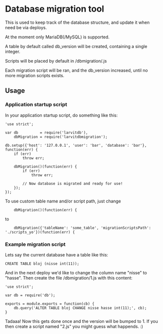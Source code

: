 # Database migration tool

This is used to keep track of the database structure, and update it when need be via deploys.

At the moment only MariaDB(/MySQL) is supported.

A table by default called db_version will be created, containing a single integer.

Scripts will be placed by default in <application root>/dbmigration/<version>.js

Each migration script will be ran, and the db_version increased, until no more migration scripts exists.

## Usage

### Application startup script

In your application startup script, do something like this:

    'use strict';

    var db          = require('larvitdb'),
        dbMigration = require('larvitdbmigration');

    db.setup({'host': '127.0.0.1', 'user': 'bar', 'database': 'bar'}, function(err) {
    	if (err)
    		throw err;

    	dbMigration()(function(err) {
    		if (err)
    			throw err;

    		// Now database is migrated and ready for use!
    	});
    });

To use custom table name and/or script path, just change

    	dbMigration()(function(err) {

to

    	dbMigration({'tableName': 'some_table', 'migrationScriptsPath': './scripts_yo'})(function(err) {

### Example migration script

Lets say the current database have a table like this:

    CREATE TABLE bloj (nisse int(11));

And in the next deploy we'd like to change the column name "nisse" to "hasse". Then create the file <application root>/dbmigration/1.js with this content:

    'use strict';

    var db = require('db');

    exports = module.exports = function(cb) {
    	db.query('ALTER TABLE bloj CHANGE nisse hasse int(11);', cb);
    }

Tadaaa! Now this gets done once and the version will be bumped to 1. If you then create a script named "2.js" you might guess what happends. :)

